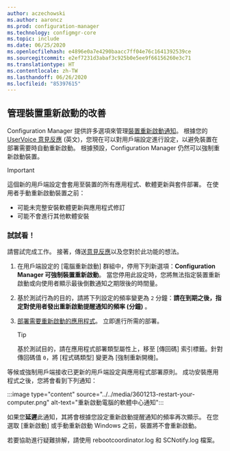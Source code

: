```yaml
---
author: aczechowski
ms.author: aaroncz
ms.prod: configuration-manager
ms.technology: configmgr-core
ms.topic: include
ms.date: 06/25/2020
ms.openlocfilehash: e4896e0a7e4290baacc7ff04e76c1641392539ce
ms.sourcegitcommit: e2ef7231d3abaf3c925b0e5ee9f66156260e3c71
ms.translationtype: HT
ms.contentlocale: zh-TW
ms.lasthandoff: 06/26/2020
ms.locfileid: "85397615"
---
```

## <a name="improvements-to-managing-device-restarts"></a><a name="bkmk_restart"></a> 管理裝置重新啟動的改善

<!--3601213-->

Configuration Manager 提供許多選項來管理[裝置重新啟動通知](../../../../clients/deploy/device-restart-notifications.md)。 根據您的 [UserVoice 意見反應](https://configurationmanager.uservoice.com/forums/300492-ideas/suggestions/8373180-prompt-users-for-reboot-but-never-force-it) \(英文\)，您現在可以對用戶端設定進行設定，以避免裝置在部署需要時自動重新啟動。 根據預設，Configuration Manager 仍然可以強制重新啟動裝置。

> [!IMPORTANT]
> 這個新的用戶端設定會套用至裝置的所有應用程式、軟體更新與套件部署。 在使用者手動重新啟動裝置之前：
>
> - 可能未完整安裝軟體更新與應用程式修訂
> - 可能不會進行其他軟體安裝

### <a name="try-it-out"></a>試試看！

請嘗試完成工作。 接著，傳送[意見反應](../../technical-preview-2003.md#bkmk_feedback)以及您對於此功能的想法。

1. 在用戶端設定的 [電腦重新啟動] 群組中，停用下列新選項：**Configuration Manager 可強制裝置重新啟動**。 當您停用此設定時，您將無法指定裝置重新啟動或向使用者顯示最後倒數通知之期限後的時間量。

1. 基於測試行為的目的，請將下列設定的頻率變更為 `2` 分鐘：**請在到期之後，指定對使用者發出重新啟動提醒通知的頻率 (分鐘)** 。

1. [部署需要重新啟動的應用程式](../../../../../apps/deploy-use/deploy-applications.md)。 立即進行所需的部署。

    > [!TIP]
    > 基於測試目的，請在應用程式部署類型屬性上，移至 [傳回碼] 索引標籤。針對傳回碼值 `0`，將 [程式碼類型] 變更為 [強制重新開機]。

等候或強制用戶端接收已更新的用戶端設定與應用程式部署原則。 成功安裝應用程式之後，您將會看到下列通知：

:::image type="content" source="../../media/3601213-restart-your-computer.png" alt-text="重新啟動電腦的軟體中心通知":::

如果您**延遲**此通知，其將會根據您設定重新啟動提醒通知的頻率再次顯示。 在您選取 [重新啟動] 或手動重新啟動 Windows 之前，裝置將不會重新啟動。

若要協助進行疑難排解，請使用 rebootcoordinator.log 和 SCNotify.log 檔案。
